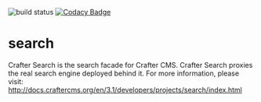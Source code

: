 ![build status](https://travis-ci.org/craftercms/search.svg?branch=develop)
[![Codacy Badge](https://app.codacy.com/project/badge/Grade/524ba026c06d430995d1a51a0a6f06d2)](https://www.codacy.com/gh/craftercms/search/dashboard?utm_source=github.com&amp;utm_medium=referral&amp;utm_content=craftercms/search&amp;utm_campaign=Badge_Grade)

search
======

Crafter Search is the search facade for Crafter CMS. Crafter Search proxies the real search engine deployed behind it. For more information, please visit: http://docs.craftercms.org/en/3.1/developers/projects/search/index.html

